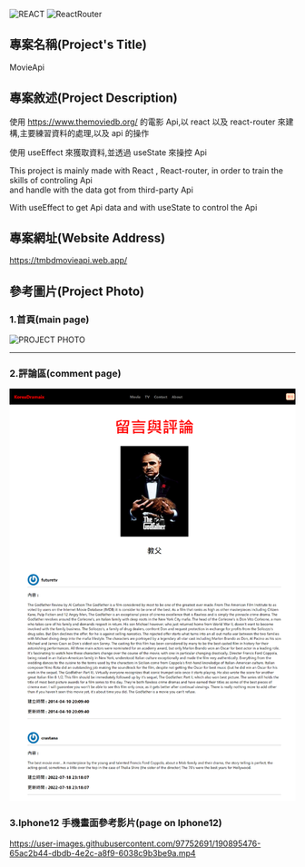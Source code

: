 ![REACT](https://img.shields.io/badge/-React%5E18.0.0-blue)
![ReactRouter](https://img.shields.io/badge/-React--router%5E6.3.0-ff69b4)

## 專案名稱(Project's Title)

MovieApi

## 專案敘述(Project Description)

使用 https://www.themoviedb.org/ 的電影 Api,以 react 以及 react-router 來建構,主要練習資料的處理,以及 api 的操作<br/>

使用 useEffect 來獲取資料,並透過 useState 來操控 Api</br>

This project is mainly made with React , React-router, in order to train the skills of controling Api<br/> and handle with the data got from third-party Api <br/>

With useEffect to get Api data and with useState to control the Api

## 專案網址(Website Address)

https://tmbdmovieapi.web.app/

## 參考圖片(Project Photo)

### 1.首頁(main page)

![PROJECT PHOTO](https://github.com/Razieldu/MovieApi/raw/main/projectPhoto/main.png)

---

### 2.評論區(comment page)

![PROJECT PHOTO](https://github.com/Razieldu/MovieApi/raw/main/projectPhoto/comment.png)

### 3.Iphone12 手機畫面參考影片(page on Iphone12)

https://user-images.githubusercontent.com/97752691/190895476-65ac2b44-dbdb-4e2c-a8f9-6038c9b3be9a.mp4
